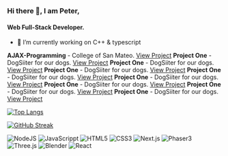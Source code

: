 ### Hi there 👋, I am Peter,
#### Web Full-Stack Developer.


- 🌱 I’m currently working on C++ & typescript

**AJAX-Programming** - College of San Mateo. [View Project]([https://dog-care-iota.vercel.app/](https://sivo91.github.io/AJAX-Programming/js/CIS114Assignments.html))
**Project One** - DogSiiter for our dogs. [View Project](https://dog-care-iota.vercel.app/)
**Project One** - DogSiiter for our dogs. [View Project](https://dog-care-iota.vercel.app/)
**Project One** - DogSiiter for our dogs. [View Project](https://dog-care-iota.vercel.app/)
**Project One** - DogSiiter for our dogs. [View Project](https://dog-care-iota.vercel.app/)
**Project One** - DogSiiter for our dogs. [View Project](https://dog-care-iota.vercel.app/)
**Project One** - DogSiiter for our dogs. [View Project](https://dog-care-iota.vercel.app/)
**Project One** - DogSiiter for our dogs. [View Project](https://dog-care-iota.vercel.app/)
**Project One** - DogSiiter for our dogs. [View Project](https://dog-care-iota.vercel.app/)


[![Top Langs](https://github-readme-stats.vercel.app/api/top-langs/?username=sivo91&layout=compact)](https://github.com/anuraghazra/github-readme-stats)

[![GitHub Streak](https://github-readme-streak-stats.herokuapp.com/?user=sivo91)](https://git.io/streak-stats)


<img alt="NodeJS" src="https://img.shields.io/badge/node.js-%23485D.svg? style=for-the-badge&logo=node.js&logoColor=white"/>

<img alt="JavaScrippt" src="https://img.shields.io/badge/javascript-%23323330.svg? style=for-the-badge&logo=javascript&logoColor=%23F7DF1E"/>

<img alt="HTML5" src="https://img.shields.io/badge/html5-%23F7DF1E.svg? style=for-the-badge&logo=html5&logoColor=%white"/>

<img alt="CSS3" src="https://img.shields.io/badge/css3-%231572B6.svg? style=for-the-badge&logo=css3&logoColor=%white"/>

<img alt="Next.js" src="https://img.shields.io/badge/Next.js-%23323330.svg? style=for-the-badge&logo=Next.js&logoColor=%23F7DF1E"/>

<img alt="Phaser3" src="https://img.shields.io/badge/Phaser3-%23323330.svg? style=for-the-badge&logo=Phaser3&logoColor=%23F7DF1E"/>

<img alt="Three.js" src="https://img.shields.io/badge/Three.js-%23323330.svg? style=for-the-badge&logo=Three.js&logoColor=%23F7DF1E"/>

<img alt="Blender" src="https://img.shields.io/badge/Blender-%23323330.svg? style=for-the-badge&logo=Blender&logoColor=%23F7DF1E"/>

<img alt="React" src="https://img.shields.io/badge/React-%23323330.svg? style=for-the-badge&logo=React&logoColor=%0ACBFF"/>






